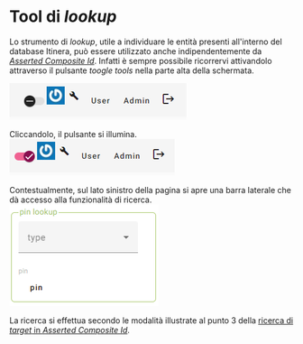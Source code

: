 # Tool di _lookup_
Lo strumento di _lookup_, utile a individuare le entità presenti all'interno del database Itinera, può essere utilizzato anche indipendentemente da [_Asserted Composite Id_](Asserted_Ids_Brick.md). Infatti è sempre possibile ricorrervi attivandolo attraverso il pulsante _toogle tools_ nella parte alta della schermata.

![](https://github.com/petrarchsitinera/linee-guida/blob/e4de2f4f2dca13dcba7beae653a386470c141348/docs/assets/images/tools_off.png?raw=true)  

Cliccandolo, il pulsante si illumina.   
![](https://github.com/petrarchsitinera/linee-guida/blob/e4de2f4f2dca13dcba7beae653a386470c141348/docs/assets/images/tools_on.png?raw=true)  

Contestualmente, sul lato sinistro della pagina si apre una barra laterale che dà accesso alla funzionalità di ricerca.   
![](https://github.com/petrarchsitinera/linee-guida/blob/e4de2f4f2dca13dcba7beae653a386470c141348/docs/assets/images/lookup_shape_3.png?raw=true)   

La ricerca si effettua secondo le modalità illustrate al punto 3 della [ricerca di _target_ in _Asserted Composite Id_](Asserted_Ids_Brick.md#target).  

